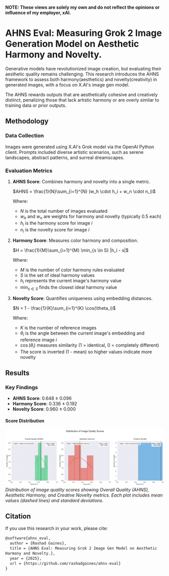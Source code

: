 **NOTE: These views are solely my own and do not reflect the opinions or influence of my employer, xAI.**

# AHNS Eval: Measuring Grok 2 Image Generation Model on Aesthetic Harmony and Novelty.


Generative models have revolutionized image creation, but evaluating their aesthetic quality remains challenging. This research introduces the AHNS framework to assess both harmony(aesthetics) and novelty(creativity) in generated images, with a focus on X.AI's image gen model.

The AHNS rewards outputs that are aesthetically cohesive and creatively distinct, penalizing those that lack artistic harmony or are overly similar to training data or prior outputs.

## Methodology

### Data Collection

Images were generated using X.AI's Grok model via the OpenAI Python client. Prompts included diverse artistic scenarios, such as serene landscapes, abstract patterns, and surreal dreamscapes.

### Evaluation Metrics

1. **AHNS Score**: Combines harmony and novelty into a single metric.

   $AHNS = \frac{1}{N}\sum_{i=1}^{N} (w_h \cdot h_i + w_n \cdot n_i)$

   Where:
   - $N$ is the total number of images evaluated
   - $w_h$ and $w_n$ are weights for harmony and novelty (typically 0.5 each)
   - $h_i$ is the harmony score for image $i$
   - $n_i$ is the novelty score for image $i$

2. **Harmony Score**: Measures color harmony and composition.

   $H = \frac{1}{M}\sum_{i=1}^{M} \min_{s \in S} |h_i - s|$

   Where:
   - $M$ is the number of color harmony rules evaluated
   - $S$ is the set of ideal harmony values
   - $h_i$ represents the current image's harmony value
   - $\min_{s \in S}$ finds the closest ideal harmony value

3. **Novelty Score**: Quantifies uniqueness using embedding distances.

   $N = 1 - \frac{1}{K}\sum_{i=1}^{K} \cos(\theta_i)$

   Where:
   - $K$ is the number of reference images
   - $\theta_i$ is the angle between the current image's embedding and reference image $i$
   - $\cos(\theta_i)$ measures similarity (1 = identical, 0 = completely different)
   - The score is inverted (1 - mean) so higher values indicate more novelty

## Results

### Key Findings

- **AHNS Score**: 0.648 ± 0.096
- **Harmony Score**: 0.336 ± 0.192
- **Novelty Score**: 0.960 ± 0.000

#### Score Distribution
![Score Distribution](visualization/plots/score_distributions.png)
*Distribution of image quality scores showing Overall Quality (AHNS), Aesthetic Harmony, and Creative Novelty metrics. Each plot includes mean values (dashed lines) and standard deviations.*




## Citation

If you use this research in your work, please cite:
```
@software{ahns_eval,
  author = {Rashad Gaines},
  title = {AHNS Eval: Measuring Grok 2 Image Gen Model on Aesthetic Harmony and Novelty.},
  year = {2025},
  url = {https://github.com/rashadgaines/ahns-eval}
}
```